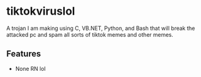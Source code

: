 # tiktokviruslol
A trojan I am making using C, VB.NET, Python, and Bash that will break the attacked pc and spam all sorts of tiktok memes and other memes.

Features
------------
* None RN lol
